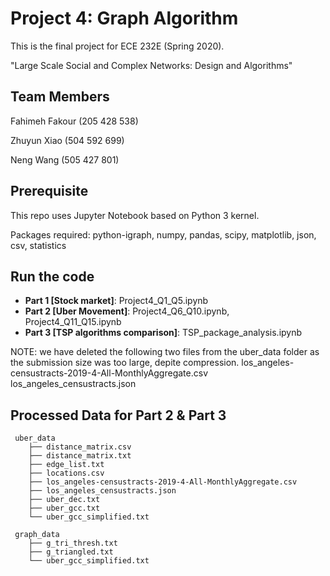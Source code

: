 # Project 4: Graph Algorithm
This is the final project for ECE 232E (Spring 2020).

"Large Scale Social and Complex Networks: Design and Algorithms"

## Team Members
Fahimeh Fakour (205 428 538)

Zhuyun Xiao (504 592 699)

Neng Wang (505 427 801)

## Prerequisite
This repo uses Jupyter Notebook based on Python 3 kernel.

Packages required: python-igraph, numpy, pandas, scipy, matplotlib, json, csv, statistics

## Run the code
- **Part 1 [Stock market]**: Project4_Q1_Q5.ipynb
- **Part 2 [Uber Movement]**: Project4_Q6_Q10.ipynb, Project4_Q11_Q15.ipynb
- **Part 3 [TSP algorithms comparison]**: TSP_package_analysis.ipynb

NOTE: we have deleted the following two files from the uber_data folder as the submission size was too large, depite compression.
los_angeles-censustracts-2019-4-All-MonthlyAggregate.csv
los_angeles_censustracts.json

## Processed Data for Part 2 & Part 3
```
 uber_data
    ├── distance_matrix.csv
    ├── distance_matrix.txt
    ├── edge_list.txt
    ├── locations.csv
    ├── los_angeles-censustracts-2019-4-All-MonthlyAggregate.csv
    ├── los_angeles_censustracts.json
    ├── uber_dec.txt
    ├── uber_gcc.txt
    └── uber_gcc_simplified.txt
    
 graph_data
    ├── g_tri_thresh.txt
    ├── g_triangled.txt
    └── uber_gcc_simplified.txt
 ```
